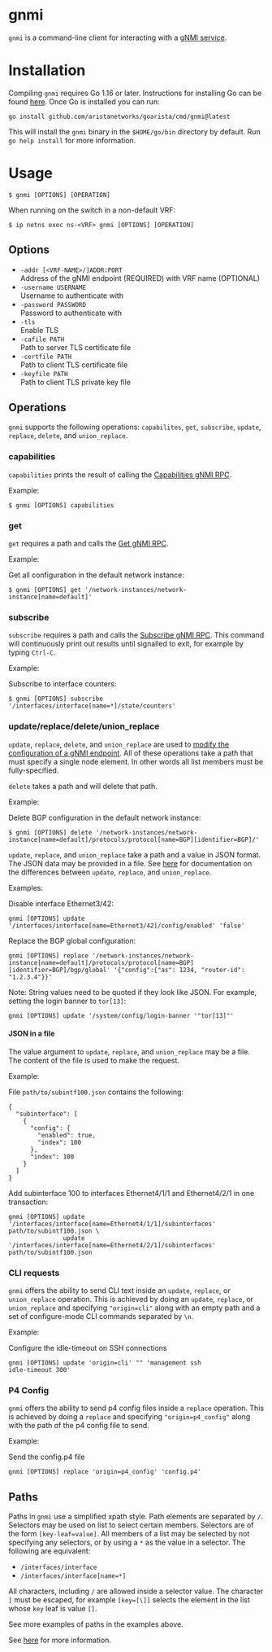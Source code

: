 # gnmi

`gnmi` is a command-line client for interacting with a
[gNMI service](https://github.com/openconfig/reference/tree/master/rpc/gnmi).

# Installation

Compiling `gnmi` requires Go 1.16 or later. Instructions for
installing Go can be found [here](https://go.dev/doc/install). Once Go
is installed you can run:

```
go install github.com/aristanetworks/goarista/cmd/gnmi@latest
```

This will install the `gnmi` binary in the `$HOME/go/bin` directory by
default. Run `go help install` for more information.

# Usage

```
$ gnmi [OPTIONS] [OPERATION]
```

When running on the switch in a non-default VRF:

```
$ ip netns exec ns-<VRF> gnmi [OPTIONS] [OPERATION]
```

## Options

* `-addr [<VRF-NAME>/]ADDR:PORT`  
Address of the gNMI endpoint (REQUIRED) with VRF name (OPTIONAL)
* `-username USERNAME`  
Username to authenticate with
* `-password PASSWORD`  
Password to authenticate with
* `-tls`  
Enable TLS
* `-cafile PATH`  
Path to server TLS certificate file
* `-certfile PATH`  
Path to client TLS certificate file
* `-keyfile PATH`  
Path to client TLS private key file

## Operations

`gnmi` supports the following operations: `capabilites`, `get`,
`subscribe`, `update`, `replace`, `delete`, and `union_replace`.

### capabilities

`capabilities` prints the result of calling the
[Capabilities gNMI RPC](https://github.com/openconfig/reference/blob/master/rpc/gnmi/gnmi-specification.md#32-capability-discovery).

Example:

```
$ gnmi [OPTIONS] capabilities
```

### get

`get` requires a path and calls the
[Get gNMI RPC](https://github.com/openconfig/reference/blob/master/rpc/gnmi/gnmi-specification.md#222-paths).

Example:

Get all configuration in the default network instance:
```
$ gnmi [OPTIONS] get '/network-instances/network-instance[name=default]'
```

### subscribe

`subscribe` requires a path and calls the
[Subscribe gNMI RPC](https://github.com/openconfig/reference/blob/master/rpc/gnmi/gnmi-specification.md#35-subscribing-to-telemetry-updates).
This command will continuously print out results until signalled to
exit, for example by typing `Ctrl-C`.

Example:

Subscribe to interface counters:
```
$ gnmi [OPTIONS] subscribe '/interfaces/interface[name=*]/state/counters'
```

### update/replace/delete/union_replace

`update`, `replace`, `delete`, and `union_replace` are used to
[modify the configuration of a gNMI endpoint](https://github.com/openconfig/reference/blob/master/rpc/gnmi/gnmi-specification.md#34-modifying-state).
All of these operations take a path that must specify a single node
element. In other words all list members must be fully-specified.

`delete` takes a path and will delete that path.

Example:

Delete BGP configuration in the default network instance:
```
$ gnmi [OPTIONS] delete '/network-instances/network-instance[name=default]/protocols/protocol[name=BGP][identifier=BGP]/'
```

`update`, `replace`, and `union_replace` take a path and a value in JSON
format. The JSON data may be provided in a file. See
[here](https://github.com/openconfig/reference/blob/master/rpc/gnmi/gnmi-specification.md#344-modes-of-update-union-replace-replace-and-update)
for documentation on the differences between `update`, `replace`, and `union_replace`.

Examples:

Disable interface Ethernet3/42:
```
gnmi [OPTIONS] update '/interfaces/interface[name=Ethernet3/42]/config/enabled' 'false'
```

Replace the BGP global configuration:
```
gnmi [OPTIONS] replace '/network-instances/network-instance[name=default]/protocols/protocol[name=BGP][identifier=BGP]/bgp/global' '{"config":{"as": 1234, "router-id": "1.2.3.4"}}'
```

Note: String values need to be quoted if they look like JSON. For example, setting the login banner to `tor[13]`:
```
gnmi [OPTIONS] update '/system/config/login-banner '"tor[13]"'
```

#### JSON in a file

The value argument to `update`, `replace`, and `union_replace` may be a file. The
content of the file is used to make the request.

Example:

File `path/to/subintf100.json` contains the following:

```
{
  "subinterface": [
    {
      "config": {
        "enabled": true,
        "index": 100
      },
      "index": 100
    }
  ]
}
```

Add subinterface 100 to interfaces Ethernet4/1/1 and Ethernet4/2/1 in
one transaction:

```
gnmi [OPTIONS] update '/interfaces/interface[name=Ethernet4/1/1]/subinterfaces' path/to/subintf100.json \
               update '/interfaces/interface[name=Ethernet4/2/1]/subinterfaces' path/to/subintf100.json
```

### CLI requests
`gnmi` offers the ability to send CLI text inside an `update`, `replace`, or
`union_replace` operation. This is achieved by doing an `update`, `replace`, or
`union_replace` and specifying `"origin=cli"` along with an empty path and a set of configure-mode
CLI commands separated by `\n`.

Example:

Configure the idle-timeout on SSH connections
```
gnmi [OPTIONS] update 'origin=cli' "" 'management ssh
idle-timeout 300'
```

### P4 Config
`gnmi` offers the ability to send p4 config files inside a `replace` operation.
This is achieved by doing a `replace` and specifying `"origin=p4_config"`
along with the path of the p4 config file to send.

Example:

Send the config.p4 file
```
gnmi [OPTIONS] replace 'origin=p4_config' 'config.p4'
```

## Paths

Paths in `gnmi` use a simplified xpath style. Path elements are
separated by `/`. Selectors may be used on list to select certain
members. Selectors are of the form `[key-leaf=value]`. All members of a
list may be selected by not specifying any selectors, or by using a
`*` as the value in a selector. The following are equivalent:

* `/interfaces/interface`
* `/interfaces/interface[name=*]`

All characters, including `/` are allowed inside a selector value. The
character `]` must be escaped, for example `[key=[\]]` selects the
element in the list whose `key` leaf is value `[]`.

See more examples of paths in the examples above.

See
[here](https://github.com/openconfig/reference/blob/master/rpc/gnmi/gnmi-specification.md#222-paths)
for more information.

